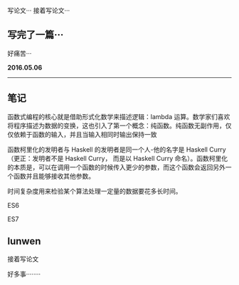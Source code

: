 写论文···
接着写论文···

写完了一篇···
---
好痛苦···


**2016.05.06**

---
笔记
---
函数式编程的核心就是借助形式化数学来描述逻辑：lambda 运算。数学家们喜欢将程序描述为数据的变换，这也引入了第一个概念：纯函数。纯函数无副作用，仅仅依赖于函数的输入，并且当输入相同时输出保持一致

函数柯里化的发明者与 Haskell 的发明者是同一个人-他的名字是 Haskell Curry（更正：发明者不是 Haskell Curry， 而是以 Haskell Curry 命名）。函数柯里化的本质是，可以在调用一个函数的时候传入更少的参数，而这个函数会返回另外一个函数并且能够接收其他参数。

时间复杂度用来检验某个算法处理一定量的数据要花多长时间。

ES6

ES7


lunwen 
---
接着写论文

好多事········